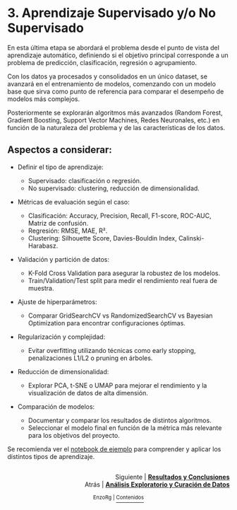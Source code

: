 # 3. Aprendizaje Supervisado y/o No Supervisado

En esta última etapa se abordará el problema desde el punto de vista del aprendizaje automático, definiendo si el objetivo principal corresponde a un problema de predicción, clasificación, regresión o agrupamiento.

Con los datos ya procesados y consolidados en un único dataset, se avanzará en el entrenamiento de modelos, comenzando con un modelo base que sirva como punto de referencia para comparar el desempeño de modelos más complejos.

Posteriormente se explorarán algoritmos más avanzados (Random Forest, Gradient Boosting, Support Vector Machines, Redes Neuronales, etc.) en función de la naturaleza del problema y de las características de los datos.

## Aspectos a considerar:

- Definir el tipo de aprendizaje:
    - Supervisado: clasificación o regresión.
    - No supervisado: clustering, reducción de dimensionalidad.

- Métricas de evaluación según el caso:
    - Clasificación: Accuracy, Precision, Recall, F1-score, ROC-AUC, Matriz de confusión.
    - Regresión: RMSE, MAE, R².
    - Clustering: Silhouette Score, Davies-Bouldin Index, Calinski-Harabasz.

- Validación y partición de datos:
    - K-Fold Cross Validation para asegurar la robustez de los modelos.
    - Train/Validation/Test split para medir el rendimiento real fuera de muestra.

- Ajuste de hiperparámetros:
    - Comparar GridSearchCV vs RandomizedSearchCV vs Bayesian Optimization para encontrar configuraciones óptimas.

- Regularización y complejidad:
    - Evitar overfitting utilizando técnicas como early stopping, penalizaciones L1/L2 o pruning en árboles.

- Reducción de dimensionalidad:
    - Explorar PCA, t-SNE o UMAP para mejorar el rendimiento y la visualización de datos de alta dimensión.

- Comparación de modelos:
    - Documentar y comparar los resultados de distintos algoritmos.
    - Seleccionar el modelo final en función de la métrica más relevante para los objetivos del proyecto.

Se recomienda ver el [notebook de ejemplo](../notebooks/students_performance.ipynb) para comprender y aplicar los distintos tipos de aprendizaje.


##
<p align="right">Siguiente | <b><a href="resultados.md">Resultados y Conclusiones</a></b>
<br/>
Atrás | <b><a href="analisis_exploratorio.md">Análisis Exploratorio y Curación de Datos</a></p>

</b><p align="center"><sup> EnzoRg | </sup><a href="../README.md"><sup>Contenidos</sup></a></p>